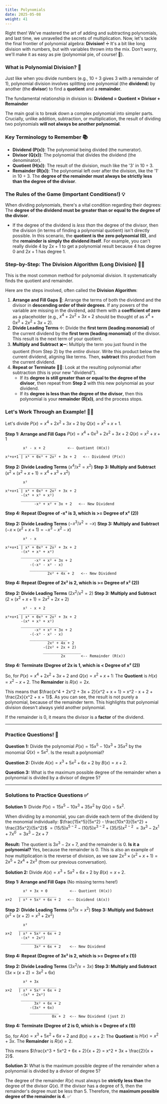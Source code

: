 ```yaml
---
title: Polynomials
date: 2025-05-08
weight: 41
---
```


Right then! We've mastered the art of adding and subtracting polynomials, and last time, we unravelled the secrets of multiplication. Now, let's tackle the final frontier of polynomial algebra: **Division!** ➗ It's a bit like long division with numbers, but with variables thrown into the mix. Don't worry, we'll make it as easy as pie (polynomial pie, of course! 🥧).

### What is Polynomial Division? 🤔

Just like when you divide numbers (e.g., $10 \div 3$ gives $3$ with a remainder of $1$), polynomial division involves splitting one polynomial (the **dividend**) by another (the **divisor**) to find a **quotient** and a **remainder**.

The fundamental relationship in division is:
**Dividend = Quotient × Divisor + Remainder**

The main goal is to break down a complex polynomial into simpler parts. Crucially, unlike addition, subtraction, or multiplication, the result of dividing two polynomials **will not always be another polynomial**.

### Key Terminology to Remember 📚

*   **Dividend (P(x))**: The polynomial being divided (the numerator).
*   **Divisor (Q(x))**: The polynomial that divides the dividend (the denominator).
*   **Quotient (H(x))**: The result of the division, much like the '3' in $10 \div 3$.
*   **Remainder (R(x))**: The polynomial left over after the division, like the '1' in $10 \div 3$. The **degree of the remainder must always be strictly less than the degree of the divisor**.

### The Rules of the Game (Important Conditions!) 💡

When dividing polynomials, there's a vital condition regarding their degrees:
The **degree of the dividend must be greater than or equal to the degree of the divisor**.

*   If the degree of the dividend is *less than* the degree of the divisor, then the division (in terms of finding a polynomial quotient) isn't directly possible. In this scenario, the **quotient is the zero polynomial (0)**, and the **remainder is simply the dividend itself**. For example, you can't really divide $4$ by $2x+1$ to get a polynomial result because $4$ has degree $0$ and $2x+1$ has degree $1$.

### Step-by-Step: The Division Algorithm (Long Division) 👷‍♀️

This is the most common method for polynomial division. It systematically finds the quotient and remainder.

Here are the steps involved, often called the **Division Algorithm**:

1.  **Arrange and Fill Gaps** 📏: Arrange the terms of both the dividend and the divisor in **descending order of their degrees**. If any powers of the variable are missing in the dividend, add them with a **coefficient of zero** as a placeholder (e.g., $x^4 + 2x^2 + 3x + 2$ should be thought of as $x^4 + 0x^3 + 2x^2 + 3x + 2$).
2.  **Divide Leading Terms** ➗: Divide the **first term (leading monomial)** of the current dividend by the **first term (leading monomial)** of the divisor. This result is the next term of your quotient.
3.  **Multiply and Subtract** ✖️➖: Multiply the term you just found in the quotient (from Step 2) by the *entire* divisor. Write this product below the current dividend, aligning like terms. Then, **subtract** this product from the current dividend.
4.  **Repeat or Terminate** 🔁🛑: Look at the resulting polynomial after subtraction (this is your new "dividend").
    *   If its **degree is still greater than or equal to the degree of the divisor**, then repeat from **Step 2** with this new polynomial as your dividend.
    *   If its **degree is less than the degree of the divisor**, then this polynomial is your **remainder (R(x))**, and the process stops.

### Let's Work Through an Example! 🚶‍♀️

Let's divide $P(x) = x^4 + 2x^2 + 3x + 2$ by $Q(x) = x^2 + x + 1$.

**Step 1: Arrange and Fill Gaps**
$P(x) = x^4 + 0x^3 + 2x^2 + 3x + 2$
$Q(x) = x^2 + x + 1$

```
        x² - x + 2          <-- Quotient (H(x))
      _________________
x²+x+1 | x⁴ + 0x³ + 2x² + 3x + 2   <-- Dividend (P(x))
```

**Step 2: Divide Leading Terms** ($x^4 / x^2 = x^2$)
**Step 3: Multiply and Subtract** ($x^2 \times (x^2 + x + 1) = x^4 + x^3 + x^2$)
```
        x²
      _________________
x²+x+1 | x⁴ + 0x³ + 2x² + 3x + 2
       -(x⁴ + x³ + x²)
       _________________
             -x³ + x² + 3x + 2   <-- New Dividend
```

**Step 4: Repeat (Degree of -x³ is 3, which is >= Degree of x² (2))**

**Step 2: Divide Leading Terms** ($-x^3 / x^2 = -x$)
**Step 3: Multiply and Subtract** ($-x \times (x^2 + x + 1) = -x^3 - x^2 - x$)
```
        x² - x
      _________________
x²+x+1 | x⁴ + 0x³ + 2x² + 3x + 2
       -(x⁴ + x³ + x²)
       _________________
             -x³ + x² + 3x + 2
           -(-x³ - x² - x)
           _________________
                   2x² + 4x + 2   <-- New Dividend
```

**Step 4: Repeat (Degree of 2x² is 2, which is >= Degree of x² (2))**

**Step 2: Divide Leading Terms** ($2x^2 / x^2 = 2$)
**Step 3: Multiply and Subtract** ($2 \times (x^2 + x + 1) = 2x^2 + 2x + 2$)
```
        x² - x + 2
      _________________
x²+x+1 | x⁴ + 0x³ + 2x² + 3x + 2
       -(x⁴ + x³ + x²)
       _________________
             -x³ + x² + 3x + 2
           -(-x³ - x² - x)
           _________________
                   2x² + 4x + 2
                 -(2x² + 2x + 2)
                 _________________
                         2x       <-- Remainder (R(x))
```

**Step 4: Terminate (Degree of 2x is 1, which is < Degree of x² (2))**

So, for $P(x) = x^4 + 2x^2 + 3x + 2$ and $Q(x) = x^2 + x + 1$:
The **Quotient** is $H(x) = x^2 - x + 2$.
The **Remainder** is $R(x) = 2x$.

This means that $\frac{x^4 + 2x^2 + 3x + 2}{x^2 + x + 1} = x^2 - x + 2 + \frac{2x}{x^2 + x + 1}$. As you can see, the result is not purely a polynomial, because of the remainder term. This highlights that polynomial division doesn't always yield another polynomial.

If the remainder is $0$, it means the divisor is a **factor** of the dividend.

---

### Practice Questions! 📝

**Question 1:** Divide the polynomial $P(x) = 15x^5 - 10x^3 + 35x^2$ by the monomial $Q(x) = 5x^2$. Is the result a polynomial?

**Question 2:** Divide $A(x) = x^3 + 5x^2 + 6x + 2$ by $B(x) = x + 2$.

**Question 3:** What is the maximum possible degree of the remainder when a polynomial is divided by a divisor of degree 5?

---

### Solutions to Practice Questions ✅

**Solution 1:** Divide $P(x) = 15x^5 - 10x^3 + 35x^2$ by $Q(x) = 5x^2$.

When dividing by a monomial, you can divide each term of the dividend by the monomial individually:
$\frac{15x^5}{5x^2} - \frac{10x^3}{5x^2} + \frac{35x^2}{5x^2}$
$= (15/5)x^{5-2} - (10/5)x^{3-2} + (35/5)x^{2-2}$
$= 3x^3 - 2x^1 + 7x^0$
$= 3x^3 - 2x + 7$

**Result:** The quotient is $3x^3 - 2x + 7$, and the remainder is $0$.
**Is it a polynomial?** Yes, because the remainder is $0$. This is also an example of how multiplication is the reverse of division, as we saw $2x^3 \times (x^2 + x + 1) = 2x^5 + 2x^4 + 2x^3$ (from our previous conversation).

**Solution 2:** Divide $A(x) = x^3 + 5x^2 + 6x + 2$ by $B(x) = x + 2$.

**Step 1: Arrange and Fill Gaps** (No missing terms here!)
```
        x² + 3x + 0          <-- Quotient (H(x))
      _________________
x+2   | x³ + 5x² + 6x + 2   <-- Dividend (A(x))
```

**Step 2: Divide Leading Terms** ($x^3 / x = x^2$)
**Step 3: Multiply and Subtract** ($x^2 \times (x + 2) = x^3 + 2x^2$)
```
        x²
      _________________
x+2   | x³ + 5x² + 6x + 2
       -(x³ + 2x²)
       _________________
             3x² + 6x + 2    <-- New Dividend
```

**Step 4: Repeat (Degree of 3x² is 2, which is >= Degree of x (1))**

**Step 2: Divide Leading Terms** ($3x^2 / x = 3x$)
**Step 3: Multiply and Subtract** ($3x \times (x + 2) = 3x^2 + 6x$)
```
        x² + 3x
      _________________
x+2   | x³ + 5x² + 6x + 2
       -(x³ + 2x²)
       _________________
             3x² + 6x + 2
           -(3x² + 6x)
           _____________
                     0x + 2  <-- New Dividend (just 2)
```

**Step 4: Terminate (Degree of 2 is 0, which is < Degree of x (1))**

So, for $A(x) = x^3 + 5x^2 + 6x + 2$ and $B(x) = x + 2$:
The **Quotient** is $H(x) = x^2 + 3x$.
The **Remainder** is $R(x) = 2$.

This means $\frac{x^3 + 5x^2 + 6x + 2}{x + 2} = x^2 + 3x + \frac{2}{x + 2}$.

**Solution 3:** What is the maximum possible degree of the remainder when a polynomial is divided by a divisor of degree 5?

The degree of the remainder $R(x)$ must always be **strictly less than** the degree of the divisor $Q(x)$.
If the divisor has a degree of 5, then the remainder's degree must be less than 5.
Therefore, the **maximum possible degree of the remainder is 4**. ✅